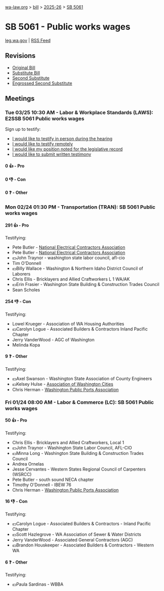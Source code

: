 [wa-law.org](/) > [bill](/bill/) > [2025-26](/bill/2025-26/) > [SB 5061](/bill/2025-26/sb/5061/)

# SB 5061 - Public works wages
[leg.wa.gov](https://app.leg.wa.gov/billsummary?BillNumber=5061&Year=2025&Initiative=false) | [RSS Feed](./rss.xml)

## Revisions
* [Original Bill](1/)
* [Substitute Bill](S/)
* [Second Substitute](S2/)
* [Engrossed Second Substitute](S2.E/)

## Meetings
### Tue 03/25 10:30 AM - Labor & Workplace Standards (LAWS): E2SSB 5061 Public works wages
Sign up to testify:
* [I would like to testify in person during the hearing](https://app.leg.wa.gov/csi/Testifier/Add?chamber=House&mId=33164&aId=166214&caId=26705&tId=1)
* [I would like to testify remotely](https://app.leg.wa.gov/csi/Testifier/Add?chamber=House&mId=33164&aId=166214&caId=26705&tId=2)
* [I would like my position noted for the legislative record](https://app.leg.wa.gov/csi/Testifier/Add?chamber=House&mId=33164&aId=166214&caId=26705&tId=3)
* [I would like to submit written testimony](https://app.leg.wa.gov/csi/Testifier/Add?chamber=House&mId=33164&aId=166214&caId=26705&tId=4)

#### 0 👍 - Pro

#### 0 👎 - Con

#### 0 ❓ - Other

### Mon 02/24 01:30 PM - Transportation (TRAN): SB 5061 Public works wages
#### 291 👍 - Pro
Testifying:
* Pete Butler - [National Electrical Contractors Association](/org/national_electrical_contractors_association/)
* Pete Butler - [National Electrical Contractors Association](/org/national_electrical_contractors_association/)
* 💵John Traynor - washington state labor council, afl-cio
* Tim O'Donnell
* 💵Billy Wallace - Washington & Northern Idaho District Council of Laborers
* Chris Ellis - Bricklayers and Allied Craftworkers L 1 WA/AK
* 💵Erin Frasier - Washington State Building & Construction Trades Council
* Sean Scholes

#### 254 👎 - Con
Testifying:
* Lowel Krueger - Association of WA Housing Authorities
* 💵Carolyn Logue - Associated Builders & Contractors Inland Pacific Chapter
* Jerry VanderWood - AGC of Washington
* Melinda Kopa

#### 9 ❓ - Other
Testifying:
* 💵Axel Swanson - Washington State Association of County Engineers
* 💵Kelsey Hulse - [Association of Washington Cities](/org/association_of_washington_cities/)
* Chris Herman - [Washington Public Ports Association](/org/washington_public_ports_association/)

### Fri 01/24 08:00 AM - Labor & Commerce (LC): SB 5061 Public works wages
#### 50 👍 - Pro
Testifying:
* Chris Ellis - Bricklayers and Allied Craftworkers, Local 1
* 💵John Traynor - Washington State Labor Council, AFL-CIO
* 💵Minna Long - Washington State Building & Construction Trades Council
* Andrea Ornelas
* Jesse Cervantes - Western States Regional Council of Carpenters (WSRCC)
* Pete Butler - south sound NECA chapter
* Timothy O'Donnell - IBEW 76
* Chris Herman - [Washington Public Ports Association](/org/washington_public_ports_association/)

#### 16 👎 - Con
Testifying:
* 💵Carolyn Logue - Associated Builders & Contractors - Inland Pacific Chapter
* 💵Scott Hazlegrove - WA Association of Sewer & Water Districts
* Jerry VanderWood - Associated General Contractors (AGC)
* 💵Brandon Houskeeper - Associated Builders & Contractors - Western WA

#### 6 ❓ - Other
Testifying:
* 💵Paula Sardinas - WBBA
